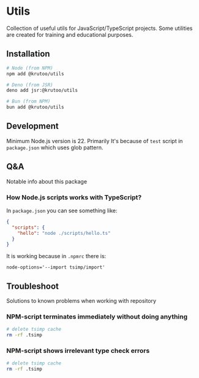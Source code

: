 # Utils

Collection of useful utils for JavaScript/TypeScript projects. Some utilities are created for training and educational purposes.

## Installation

```bash
# Node (from NPM)
npm add @krutoo/utils

# Deno (from JSR)
deno add jsr:@krutoo/utils

# Bun (from NPM)
bun add @krutoo/utils
```

## Development

Minimum Node.js version is 22. Primarily It's because of `test` script in `package.json` which uses glob pattern.

## Q&A

Notable info about this package

### How Node.js scripts works with TypeScript?

In `package.json` you can see something like:

```json
{
  "scripts": {
    "hello": "node ./scripts/hello.ts"
  }
}
```

It is working because in `.npmrc` there is:

```
node-options='--import tsimp/import'
```

## Troubleshoot

Solutions to known problems when working with repository

### NPM-script terminates immediately without doing anything

```bash
# delete tsimp cache
rm -rf .tsimp
```

### NPM-script shows irrelevant type check errors

```bash
# delete tsimp cache
rm -rf .tsimp
```
